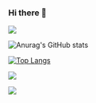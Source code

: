 ### Hi there 👋

<!--
**jason01180118/jason01180118** is a ✨ _special_ ✨ repository because its `README.md` (this file) appears on your GitHub profile.

Here are some ideas to get you started:

- 🔭 I’m currently working on ...
- 🌱 I’m currently learning ...
- 👯 I’m looking to collaborate on ...
- 🤔 I’m looking for help with ...
- 💬 Ask me about ...
- 📫 How to reach me: ...
- 😄 Pronouns: ...
- ⚡ Fun fact: ...
-->
![](https://komarev.com/ghpvc/?username=jason01180118)

![Anurag's GitHub stats](https://github-readme-stats.vercel.app/api?username=jason01180118&count_private=true)

[![Top Langs](https://github-readme-stats.vercel.app/api/top-langs/?username=jason01180118&layout=compact)](https://github.com/anuraghazra/github-readme-stats)

![](https://wakatime.com/share/@jason01180118/677ae358-46c2-4e39-ac59-9820ca8b3bb1.svg)


![](https://hit.yhype.me/github/profile?user_id=73685101)



